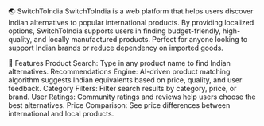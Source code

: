 🌏 SwitchToIndia
SwitchToIndia is a web platform that helps users discover Indian alternatives to popular international products. By providing localized options, SwitchToIndia supports users in finding budget-friendly, high-quality, and locally manufactured products. Perfect for anyone looking to support Indian brands or reduce dependency on imported goods.

🚀 Features
Product Search: Type in any product name to find Indian alternatives.
Recommendations Engine: AI-driven product matching algorithm suggests Indian equivalents based on price, quality, and user feedback.
Category Filters: Filter search results by category, price, or brand.
User Ratings: Community ratings and reviews help users choose the best alternatives.
Price Comparison: See price differences between international and local products.
